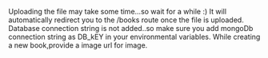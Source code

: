 Uploading the file may take some time...so wait for a while :) It will automatically redirect you to the /books route once the file is uploaded.
Database connection string is not added..so make sure you add mongoDb connection string as DB_kEY in your environmental variables.
While creating a new book,provide a image url for image.
